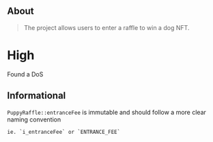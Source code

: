 ## About

> The project allows users to enter a raffle to win a dog NFT.

# High

Found a DoS


## Informational

`PuppyRaffle::entranceFee` is immutable and should follow a more clear naming convention

    ie. `i_entranceFee` or `ENTRANCE_FEE`

    